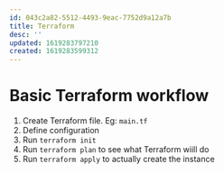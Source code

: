 ```yaml
---
id: 043c2a82-5512-4493-9eac-7752d9a12a7b
title: Terraform
desc: ''
updated: 1619283797210
created: 1619283599312
---
```


# Basic Terraform workflow 

1. Create Terraform file. Eg: `main.tf`
2. Define configuration
3. Run `terraform init`
4. Run `terraform plan` to see what Terraform wiill do
5. Run `terraform apply` to actually create the instance
